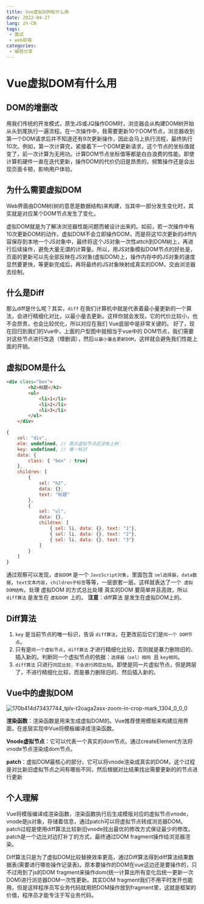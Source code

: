 ```yaml
---
title: Vue虚拟DOM有什么用
date: 2022-04-27
lang: zh-CN
tags:
 - 面试
 - web前端
categories:
 - 编程分享
---
```


# Vue虚拟DOM有什么用

## DOM的增删改

用我们传统的开发模式，原生JS或JQ操作DOM时，浏览器会从构建DOM树开始从头到尾执行一遍流程。在一次操作中，我需要更新10个DOM节点，浏览器收到第一个DOM请求后并不知道还有9次更新操作，因此会马上执行流程，最终执行10次。例如，第一次计算完，紧接着下一个DOM更新请求，这个节点的坐标值就变了，前一次计算为无用功。计算DOM节点坐标值等都是白白浪费的性能。即使计算机硬件一直在迭代更新，操作DOM的代价仍旧是昂贵的，频繁操作还是会出现页面卡顿，影响用户体验。

## 为什么需要虚拟DOM

Web界面由DOM树(树的意思是数据结构)来构建，当其中一部分发生变化时，其实就是对应某个DOM节点发生了变化，

虚拟DOM就是为了解决浏览器性能问题而被设计出来的。如前，若一次操作中有10次更新DOM的动作，虚拟DOM不会立即操作DOM，而是将这10次更新的diff内容保存到本地一个JS对象中，最终将这个JS对象一次性attch到DOM树上，再进行后续操作，避免大量无谓的计算量。所以，用JS对象模拟DOM节点的好处是，页面的更新可以先全部反映在JS对象(虚拟DOM)上，操作内存中的JS对象的速度显然要更快，等更新完成后，再将最终的JS对象映射成真实的DOM，交由浏览器去绘制。

## 什么是Diff

那么diff是什么呢？其实，`diff` 在我们计算机中就是代表着最小量更新的一个算法，会进行精细化对比，以最小量去更新。这样你就会发现，它的代价比较小，也不会昂贵，也会比较优化，所以对应在我们 Vue底层中是非常关键的。
好了，现在回归到我们的Vue中，上面的户型图中就相当于vue中的 DOM节点，我们需要对这些节点进行改造（增删调），然后`以最小量去更新DOM`，这样就会避免我们性能上面的开销。



## 虚拟DOM是什么

```html
<div class="box">
        <h2>标题</h2>
        <ul>
            <li>1</li>
            <li>2</li>
            <li>3</li>
        </ul>
    </div>
```

```js
{
    sel: "div",
    elm: undefined, // 表示虚拟节点还没有上树
    key: undefined, // 唯一标识
    data: {
        class: { "box" : true}
    },
    children: [
        {
            sel: "h2",
            data: {},
            text: "标题"
        },
        {
            sel: "ul",
            data: {},
            children: [
                { sel: li, data: {}, text: "1"},
                { sel: li, data: {}, text: "2"},
                { sel: li, data: {}, text: "3"}
            ]
        }
    ]
}

```

通过观察可以发现，`虚拟DOM` 是一个 `JavsScript对象`，里面包含 `sel选择器`，`data数据`，`text文本内容`，`children子标签`等等，一层嵌套一层。这样就表达了一个` 虚拟DOM结构`，处理 虚拟DOM 的方式总比处理 真实的DOM 要简单并且高效，所以 `diff算法` 是发生在 `虚拟DOM `上的。
**注意**：diff算法 是发生在虚拟DOM上的。

## Diff算法



1. `key` 是当前节点的唯一标识，告诉 `diff算法`，在更改前后它们是`同一个 DOM节点`。
2. 只有是`同一个虚拟节点`，`diff算法` 才进行精细化比较，否则就是暴力删除旧的、插入新的。判断同一个虚拟节点的依据：`选择器（sel）相同 `且 `key相同`。
3. `diff算法` 只进行`同层比较，不会进行跨层比较`。即使是同一片虚拟节点，但是跨层了，不进行精细化比较，而是暴力删除旧的、然后插入新的。

## Vue中的虚拟DOM

![170b414d73437744_tplv-t2oaga2asx-zoom-in-crop-mark_1304_0_0_0](https://picbed-1301961859.cos.ap-chengdu.myqcloud.com/uPic/170b414d73437744_tplv-t2oaga2asx-zoom-in-crop-mark_1304_0_0_0.webp)

**渲染函数**：渲染函数是用来生成虚拟DOM的。Vue推荐使用模板来构建应用界面，在底层实现中Vue将模板编译成渲染函数。

**Vnode虚拟节点**：它可以代表一个真实的dom节点。通过createElement方法将vnode节点渲染成dom节点。

**patch**：虚拟DOM最核心的部分，它可以将vnode渲染成真实的DOM，这个过程是对比新旧虚拟节点之间有哪些不同，然后根据对比结果找出需要更新的的节点进行更新

## 个人理解

Vue将模版编译成渲染函数，渲染函数执行后生成模版对应的虚拟节点vnode，vnode是js对象，存储着信息，通过patch可以将虚拟节点转成浏览器DOM。patch过程是使用diff算法比较新旧vnode找出最优的修改方式保证最少的修改。patch是一个边比对边打补丁的方式，最终通过DOM fragment操作给浏览器渲染。

Diff算法只是为了虚拟DOM比较替换效率更高，通过Diff算法得到diff算法结果数据表(需要进行哪些操作记录表)。原本要操作的DOM在vue这边还是要操作的，只不过用到了js的DOM fragment来操作dom(统一计算出所有变化后统一更新一次DOM)进行浏览器DOM一次性更新。其实DOM fragment我们不用平时发开也能用，但是这样程序员写业务代码就用把DOM操作放到fragment里，这就是框架的价值，程序员才能专注于写业务代码。

